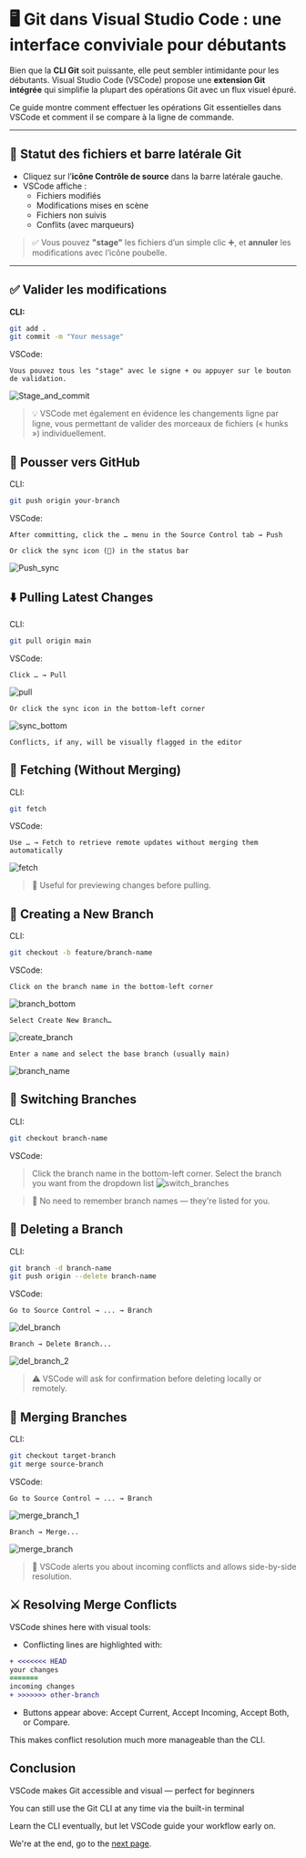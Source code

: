 # 🖥️ Git dans Visual Studio Code : une interface conviviale pour débutants

Bien que la **CLI Git** soit puissante, elle peut sembler intimidante pour les débutants.
Visual Studio Code (VSCode) propose une **extension Git intégrée** qui simplifie la plupart des opérations Git avec un flux visuel épuré.

Ce guide montre comment effectuer les opérations Git essentielles dans VSCode et comment il se compare à la ligne de commande.

---

## 📄 Statut des fichiers et barre latérale Git

- Cliquez sur l’**icône Contrôle de source** dans la barre latérale gauche.
- VSCode affiche :
  - Fichiers modifiés
  - Modifications mises en scène
  - Fichiers non suivis
  - Conflits (avec marqueurs)

> ✅ Vous pouvez **"stage"** les fichiers d’un simple clic ➕, et **annuler** les modifications avec l’icône poubelle.

---

## ✅ Valider les modifications

**CLI:**
``` bash
git add .
git commit -m "Your message"
```

VSCode:

    Vous pouvez tous les "stage" avec le signe + ou appuyer sur le bouton de validation.

![Stage_and_commit](./img/stage_and_commit.png)

> 💡  VSCode met également en évidence les changements ligne par ligne, vous permettant de valider des morceaux de fichiers (« hunks ») individuellement.

## 🚀 Pousser vers GitHub

CLI:

```bash
git push origin your-branch
```

VSCode:

    After committing, click the … menu in the Source Control tab → Push

    Or click the sync icon (🔄) in the status bar

![Push_sync](./img/push_sync.png)


## ⬇️ Pulling Latest Changes

CLI:

```bash
git pull origin main
```

VSCode: 

    Click … → Pull

![pull](./img/pull.png)

    Or click the sync icon in the bottom-left corner

![sync_bottom](./img/sync_bottom.png)

    Conflicts, if any, will be visually flagged in the editor

## 🔄 Fetching (Without Merging)

CLI:

```bash
git fetch
```

VSCode:

    Use … → Fetch to retrieve remote updates without merging them automatically

![fetch](./img/fetch.png)

> 🧠 Useful for previewing changes before pulling.

## 🌿 Creating a New Branch

CLI:

```bash
git checkout -b feature/branch-name
```

VSCode:

    Click on the branch name in the bottom-left corner
![branch_bottom](./img/branch_bottom.png)

    Select Create New Branch…
![create_branch](./img/create_branch.png)

    Enter a name and select the base branch (usually main)
![branch_name](./img/branch_name.png)

## 🔁 Switching Branches

CLI:

```bash
git checkout branch-name
```

VSCode:

> Click the branch name in the bottom-left corner. Select the branch you want from the dropdown list
![switch_branches](./img/switch_branches.png)


> 🔄 No need to remember branch names — they're listed for you.

## 🧹 Deleting a Branch

CLI:

```bash
git branch -d branch-name
git push origin --delete branch-name
```

VSCode:

    Go to Source Control → ... → Branch
![del_branch](./img/del_branch_1.png)

    Branch → Delete Branch... 
![del_branch_2](./img/del_branch_2.png)

> ⚠️ VSCode will ask for confirmation before deleting locally or remotely.

## 🔀 Merging Branches

CLI:

```bash
git checkout target-branch
git merge source-branch
```
VSCode:

    Go to Source Control → ... → Branch 
![merge_branch_1](./img/del_branch_1.png)

    Branch → Merge...
![merge_branch](./img/merge_branch.png)



> 📌 VSCode alerts you about incoming conflicts and allows side-by-side resolution.

## ⚔️ Resolving Merge Conflicts

VSCode shines here with visual tools:

* Conflicting lines are highlighted with:

```diff
+ <<<<<<< HEAD
your changes
=======
incoming changes
+ >>>>>>> other-branch
```

* Buttons appear above: Accept Current, Accept Incoming, Accept Both, or Compare.

This makes conflict resolution much more manageable than the CLI.

## Conclusion

VSCode makes Git accessible and visual — perfect for beginners

You can still use the Git CLI at any time via the built-in terminal

Learn the CLI eventually, but let VSCode guide your workflow early on.

We're at the end, go to the [next page](./git_complete.md).